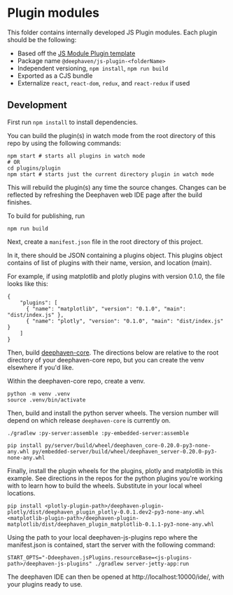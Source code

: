 # Plugin modules

This folder contains internally developed JS Plugin modules. Each plugin should be the following:

- Based off the [JS Module Plugin template](https://github.com/deephaven/deephaven-js-plugin-template/)
- Package name `@deephaven/js-plugin-<folderName>`
- Independent versioning, `npm install`, `npm run build`
- Exported as a CJS bundle
- Externalize `react`, `react-dom`, `redux`, and `react-redux` if used

## Development

First run `npm install` to install dependencies.

You can build the plugin(s) in watch mode from the root directory of this repo by using the following commands:

```shell
npm start # starts all plugins in watch mode
# OR
cd plugins/plugin
npm start # starts just the current directory plugin in watch mode
```

This will rebuild the plugin(s) any time the source changes. Changes can be reflected by refreshing the Deephaven web IDE page after the build finishes.

To build for publishing, run

```shell
npm run build
```

Next, create a `manifest.json` file in the root directory of this project.

In it, there should be JSON containing a plugins object. This plugins object contains of list of plugins with their name, version, and location (main).

For example, if using matplotlib and plotly plugins with version 0.1.0, the file looks like this:

```
{
    "plugins": [
      { "name": "matplotlib", "version": "0.1.0", "main": "dist/index.js" },
      { "name": "plotly", "version": "0.1.0", "main": "dist/index.js" }
    ]
}
```

Then, build [deephaven-core](https://github.com/deephaven/deephaven-core). The directions below are relative to the root directory of your deephaven-core repo, but you can create the venv elsewhere if you'd like.

Within the deephaven-core repo, create a venv.

```
python -m venv .venv
source .venv/bin/activate
```

Then, build and install the python server wheels. The version number will depend on which release `deephaven-core` is currently on.

```
./gradlew :py-server:assemble :py-embedded-server:assemble

pip install py/server/build/wheel/deephaven_core-0.20.0-py3-none-any.whl py/embedded-server/build/wheel/deephaven_server-0.20.0-py3-none-any.whl
```

Finally, install the plugin wheels for the plugins, plotly and matplotlib in this example. See directions in the repos for the python plugins you're working with to learn how to build the wheels. Substitute in your local wheel locations.

```
pip install <plotly-plugin-path>/deephaven-plugin-plotly/dist/deephaven_plugin_plotly-0.0.1.dev2-py3-none-any.whl <matplotlib-plugin-path>/deephaven-plugin-matplotlib/dist/deephaven_plugin_matplotlib-0.1.1-py3-none-any.whl
```

Using the path to your local deephaven-js-plugins repo where the manifest.json is contained, start the server with the following command:

```
START_OPTS="-Ddeephaven.jsPlugins.resourceBase=<js-plugins-path>/deephaven-js-plugins" ./gradlew server-jetty-app:run
```

The deephaven IDE can then be opened at http://localhost:10000/ide/, with your plugins ready to use.
